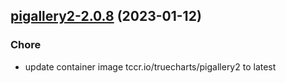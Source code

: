 

## [pigallery2-2.0.8](https://github.com/truecharts/charts/compare/pigallery2-2.0.7...pigallery2-2.0.8) (2023-01-12)

### Chore

- update container image tccr.io/truecharts/pigallery2 to latest
  
  